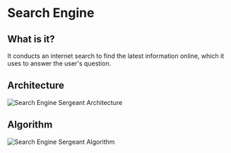 # Search Engine
## What is it?
It conducts an internet search to find the latest information online, which it uses to answer the user's question.

## Architecture
![Search Engine Sergeant Architecture](/img/diagrams/SearchEngineSergeantArchitecture.svg)

## Algorithm
![Search Engine Sergeant Algorithm](/img/diagrams/SearchEngineSergeantAlgorithm.svg)
